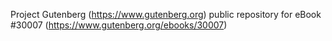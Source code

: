 Project Gutenberg (https://www.gutenberg.org) public repository for eBook #30007 (https://www.gutenberg.org/ebooks/30007)
